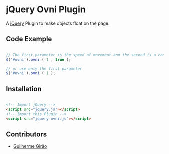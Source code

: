 # jQuery Ovni Plugin
A [jQuery](http://jquery.com) Plugin to make objects float on the page.

## Code Example

```javascript

// The first parameter is the speed of movement and the second is a controller to check whether the object will move or not
$('#ovni').ovni ( 1 , true );

// or use only the first parameter
$('#ovni').ovni ( 1 );

```

## Installation

```html

<!-- Import jQuery -->
<script src="jquery.js"></script>
<!-- Import this Plugin -->
<script src="jquery-ovni.js"></script>

```

## Contributors

- [Guilherme Girão](https://github.com/guilhermegirao)
